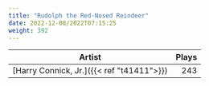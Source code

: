 ```yaml
---
title: "Rudolph the Red-Nosed Reindeer"
date: 2022-12-08/2022T07:15:25
weight: 392
---
```




 Artist | Plays 
----- | -----:
[Harry Connick, Jr.]({{< ref "t41411">}}) | 243
